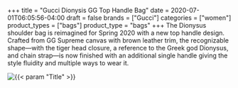 +++
title = "Gucci Dionysis GG Top Handle Bag"
date = 2020-07-01T06:05:56-04:00
draft = false
brands = ["Gucci"]
categories = ["women"]
product_types = ["bags"]
product_type = "bags"
+++
The Dionysus shoulder bag is reimagined for Spring 2020 with a new top handle design. Crafted from GG Supreme canvas with brown leather trim, the recognizable shape—with the tiger head closure, a reference to the Greek god Dionysus, and chain strap—is now finished with an additional single handle giving the style fluidity and multiple ways to wear it.

![{{< param "Title" >}}](https://media.gucci.com/style/White_Center_0_0_250x170/1581632104/621512_K9GSN_8358_001_072_0000_Light-Dionysus-GG-top-handle-bag.jpg)
